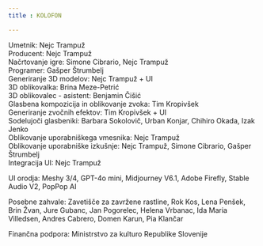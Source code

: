 ```yaml
---
title : KOLOFON

---
```

Umetnik: Nejc Trampuž<br>
Producent: Nejc Trampuž<br>
Načrtovanje igre: Simone Cibrario, Nejc Trampuž<br>
Programer: Gašper Štrumbelj<br>
Generiranje 3D modelov: Nejc Trampuž + UI<br>
3D oblikovalka: Brina Meze-Petrić<br>
3D oblikovalec - asistent: Benjamin Čišić<br>
Glasbena kompozicija in oblikovanje zvoka: Tim Kropivšek<br>
Generiranje zvočnih efektov: Tim Kropivšek + UI<br>
Sodelujoči glasbeniki:  Barbara Sokolovič, Urban Konjar, Chihiro Okada, Izak Jenko<br>
Oblikovanje uporabniškega vmesnika: Nejc Trampuž<br>
Oblikovanje uporabniške izkušnje: Nejc Trampuž, Simone Cibrario, Gašper Štrumbelj<br>
Integracija UI: Nejc Trampuž<br>

<!-- section break -->
UI orodja: Meshy 3/4, GPT-4o mini, Midjourney V6.1, Adobe Firefly, Stable Audio V2, PopPop AI

Posebne zahvale: Zavetišče za zavržene rastline, Rok Kos, Lena Penšek, Brin Žvan, Jure Gubanc, Jan Pogorelec, Helena Vrbanac, Ida Maria Villedsen, Andres Cabrero, Domen Karun, Pia Klančar

Finančna podpora: Ministrstvo za kulturo Republike Slovenije
<!-- section break -->

